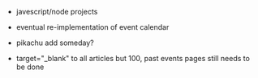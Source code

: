 - javescript/node projects

- eventual re-implementation of event calendar

- pikachu add someday?

- target="_blank" to all articles but 100, past events pages still needs to be done